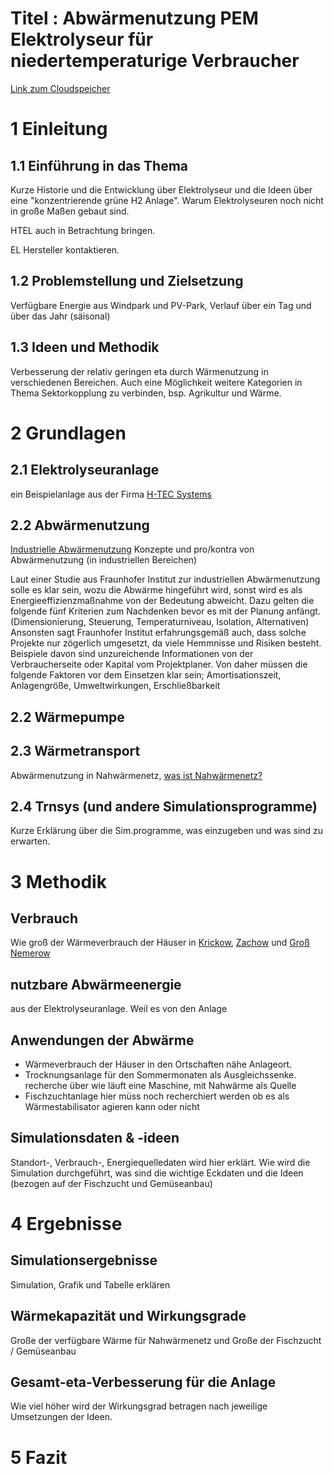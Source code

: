 # Titel : Abwärmenutzung PEM Elektrolyseur für niedertemperaturige Verbraucher
[Link zum Cloudspeicher](https://mega.nz/folder/qIEjXb4S#LAwIo18I73PyouUojZee0Q)
# 1 Einleitung
## 1.1 Einführung in das Thema
Kurze Historie und die Entwicklung über Elektrolyseur und die Ideen über eine "konzentrierende grüne H2 Anlage". Warum Elektrolyseuren noch nicht in große Maßen gebaut sind.

HTEL auch in Betrachtung bringen.

EL Hersteller kontaktieren.
## 1.2 Problemstellung und Zielsetzung
Verfügbare Energie aus Windpark und PV-Park, Verlauf über ein Tag und über das Jahr (säisonal)
## 1.3 Ideen und Methodik
Verbesserung der relativ geringen eta durch Wärmenutzung in verschiedenen Bereichen. Auch eine Möglichkeit weitere Kategorien in Thema Sektorkopplung zu verbinden, bsp. Agrikultur und Wärme.
# 2 Grundlagen
## 2.1 Elektrolyseuranlage
ein Beispielanlage aus der Firma [H-TEC Systems](https://www.h-tec.com/fileadmin/user_upload/produkte/produktseiten/ME450-1400/spec-sheet/H-TEC-Datenblatt-ME450-DE-23-08.pdf)
## 2.2 Abwärmenutzung
[Industrielle Abwärmenutzung](https://www.isi.fraunhofer.de/content/dam/isi/dokumente/cce/2013/Kurzstudie_Abwaermenutzung.pdf) Konzepte und pro/kontra von Abwärmenutzung (in industriellen Bereichen)

Laut einer Studie aus Fraunhofer Institut zur industriellen Abwärmenutzung solle es klar sein, wozu die Abwärme hingeführt wird, sonst wird es als Energieeffizienzmaßnahme von der Bedeutung abweicht. Dazu gelten die folgende fünf Kriterien zum Nachdenken bevor es mit der Planung anfängt. (Dimensionierung, Steuerung, Temperaturniveau, Isolation, Alternativen)
Ansonsten sagt Fraunhofer Institut erfahrungsgemäß auch, dass solche Projekte nur zögerlich umgesetzt, da viele Hemmnisse und Risiken besteht. Beispiele davon sind unzureichende Informationen von der Verbraucherseite oder Kapital vom Projektplaner. Von daher müssen die folgende Faktoren vor dem Einsetzen klar sein; Amortisationszeit, Anlagengröße, Umweltwirkungen, Erschließbarkeit
## 2.2 Wärmepumpe
## 2.3 Wärmetransport
Abwärmenutzung in Nahwärmenetz, [was ist Nahwärmenetz?](https://www.naturstrom.de/Energieprojekte/Buergerenergie/Markt_Erlbach/Nahwaerme_NATURSTROM_FAQ.pdf)
## 2.4 Trnsys (und andere Simulationsprogramme)
Kurze Erklärung über die Sim.programme, was einzugeben und was sind zu erwarten.
# 3 Methodik
## Verbrauch
Wie groß der Wärmeverbrauch der Häuser in [Krickow](https://maps.app.goo.gl/qbnyBZMkbCnfNZM19), [Zachow](https://maps.app.goo.gl/631nETm14yyN9XmH7) und [Groß Nemerow](https://maps.app.goo.gl/eTwfeeDyoKfrVNpn9)
## nutzbare Abwärmeenergie
aus der Elektrolyseuranlage. Weil es von den Anlage 
## Anwendungen der Abwärme
- Wärmeverbrauch der Häuser in den Ortschaften nähe Anlageort.
- Trocknungsanlage für den Sommermonaten als Ausgleichssenke.
	  recherche über wie läuft eine Maschine, mit Nahwärme als Quelle
- Fischzuchtanlage
	  hier müss noch recherchiert werden ob es als Wärmestabilisator agieren kann oder nicht

## Simulationsdaten & -ideen
Standort-, Verbrauch-, Energiequelledaten wird hier erklärt. Wie wird die Simulation durchgeführt, was sind die wichtige Eckdaten und die Ideen (bezogen auf der Fischzucht und Gemüseanbau)
# 4 Ergebnisse
## Simulationsergebnisse
Simulation, Grafik und Tabelle erklären
## Wärmekapazität und Wirkungsgrade
Große der verfügbare Wärme für Nahwärmenetz und Große der Fischzucht / Gemüseanbau
## Gesamt-eta-Verbesserung für die Anlage
Wie viel höher wird der Wirkungsgrad betragen nach jeweilige Umsetzungen der Ideen.
# 5 Fazit
